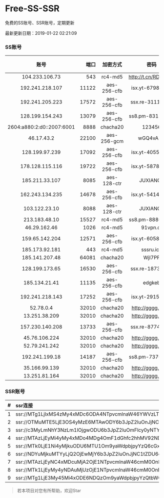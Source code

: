 # Free-SS-SSR

免费的SS账号、SSR账号，定期更新

最新更新日期：2019-01-22 02:21:09 

### SS账号

|账号|端口|加密方式|密码|更新时间|国家|
|:-----:|-----:|:----:|:----:|:----:|:----:|
|104.233.106.73|543|rc4-md5|http://t.cn/RD0D7sx|02:17:13|CA|
|192.241.218.107|11122|aes-256-cfb|isx.yt-67985757|02:17:04|US|
|192.241.205.223|17572|aes-256-cfb|ssx.re-31118392|02:17:05|US|
|128.199.154.243|13079|aes-256-cfb|ss8.pm-83130114|02:17:05|SG|
|2604:a880:2:d0::2007:6001|8888|chacha20|123456|01:57:11|US|
|46.17.43.2|22100|aes-256-gcm|wGQ4vA7D|02:17:11|RU|
|128.199.97.239|17092|aes-256-cfb|isx.yt-40552021|02:17:05|SG|
|178.128.115.116|19722|aes-256-cfb|isx.yt-58782861|02:17:06|SG|
|185.211.33.107|8085|aes-128-ctr|JUXIANGE|02:17:11|US|
|162.243.134.235|14678|aes-256-cfb|isx.yt-54148128|02:17:04|US|
|103.122.23.10|8088|aes-128-ctr|JUXIANGE|02:17:07|US|
|213.183.48.10|15527|rc4-md5|ss8.pm-88800023|02:17:06|RU|
|46.29.162.46|1026|rc4-md5|91vpn.cf|02:17:14|RU|
|159.65.142.204|12571|aes-256-cfb|isx.yt-60585760|02:17:06|SG|
|185.173.92.181|443|rc4-md5|sssru.icu|02:17:15|RU|
|185.141.207.48|64081|chacha20|WjI7PF|02:07:15|GB|
|128.199.173.65|16530|aes-256-cfb|ssx.re-18735953|02:17:06|SG|
|185.134.21.41|11135|aes-256-cfb|edgkeb|02:17:13|GB|
|192.241.218.143|17252|aes-256-cfb|isx.yt-29152206|02:17:04|US|
|52.78.0.4|32010|chacha20|http://gggg.rocks|02:17:13|KR|
|13.251.38.209|32010|chacha20|http://gggg.rocks|02:17:06|SG|
|157.230.140.208|13733|aes-256-cfb|ssx.re-87742438|02:17:05|US|
|45.76.106.224|32010|chacha20|http://gggg.rocks|02:17:12|JP|
|52.79.241.242|32010|chacha20|http://gggg.rocks|02:17:14|KR|
|192.241.199.18|14187|aes-256-cfb|ss8.pm-73765937|02:17:04|US|
|35.166.99.139|32010|chacha20|http://gggg.rocks|02:17:13|US|
|13.251.81.164|32010|chacha20|http://gggg.rocks|02:17:14|SG|


### SSR账号

|#|ssr连接|
|:-----|:-----|
|1|ssr://MTg1LjIxMS4zMy4xMDc6ODA4NTpvcmlnaW46YWVzLTEyOC1jdHI6cGxhaW46U2xWWVNVRk9SMFUvP29iZnNwYXJhbT1VMU12VTFOUzU2NkE1THVMT21oMGRIQTZMeTkwTG1OdUwxSkVNRVEzYzNnJnByb3RvcGFyYW09TVREbGhZTXhkT2F6cU9XR2pEcG9kSFJ3T2k4dmRDNWpiaTlTWlVWUlduaHomcmVtYXJrcz1VMU5TVkU5UFRGOU9iMlJsT3VXLXQtV2J2U0EmZ3JvdXA9VjFkWExsTlRVbE5VVDA5TUxrTlBUUQ|
|2|ssr://OTMuMTE5LjE3OS4yMzE6MTAwODY6b3JpZ2luOnJjNC1tZDUtNjpwbGFpbjpiV2xzZFhoby8_b2Jmc3BhcmFtPTVweTY1Wnk2NXJXTDZLLUVPbWgwZEhBNkx5OTBMbU51TDBWb1pHMVVlR1UmcHJvdG9wYXJhbT1NVERsaFlNeGRPYXpxT1dHakRwb2RIUndPaTh2ZEM1amJpOVNaVVZSV25oeiZyZW1hcmtzPVUxTlNWRTlQVEY5T2IyUmxPdWU5bC1tcHJPV3d2T1M2bWlBJmdyb3VwPVYxZFhMbE5UVWxOVVQwOU1Ma05QVFE|
|3|ssr://c3MyLmNhY3NzLm1lOjgwODU6b3JpZ2luOmFlcy0yNTYtY2ZiOnBsYWluOk5EY3hOVEEyTXpVMk9BLz9yZW1hcmtzPVUxTlNWRTlQVEY5T2IyUmxPdVNfaE9lOWwtYVdyeUEmZ3JvdXA9VjFkWExsTlRVbE5VVDA5TUxrTlBUUQ|
|4|ssr://MTAzLjEyMi4yMy4xMDo4MDg4OmF1dGhfc2hhMV92NDphZXMtMTI4LWN0cjpwbGFpbjpTbFZZU1VGT1IwVS8_b2Jmc3BhcmFtPTVweTY1Wnk2NXJXTDZLLUVPbWgwZEhBNkx5OTBMbU51TDBWb1pHMVVlR1UmcHJvdG9wYXJhbT1NVERsaFlNeGRPYXpxT1dHakRwb2RIUndPaTh2ZEM1amJpOVNaVVZSV25oeiZyZW1hcmtzPVUxTlNWRTlQVEY5T2IyUmxPdVM2bXVXa3F1V2NzT1dNdWlBJmdyb3VwPVYxZFhMbE5UVWxOVVQwOU1Ma05QVFE|
|5|ssr://MTk0LjE1Ni4yMjkuODU6MTU1Om9yaWdpbjpyYzQ6cGxhaW46Ykc1amJnLz9yZW1hcmtzPVUxTlNWRTlQVEY5T2IyUmxPdVctdC1XYnZTQSZncm91cD1WMWRYTGxOVFVsTlVUMDlNTGtOUFRR|
|6|ssr://NDYuMjkuMTYyLjQ2OjEwMjY6b3JpZ2luOnJjNC1tZDU6cGxhaW46T1RGMmNHNHVZMlkvP3JlbWFya3M9VTFOU1ZFOVBURjlPYjJSbE91U19oT2U5bC1hV3J5QSZncm91cD1WMWRYTGxOVFVsTlVUMDlNTGtOUFRR|
|7|ssr://MTAzLjEyNC4xMDcuMjA2OjE1NTpvcmlnaW46cmM0OnBsYWluOmJHNWpiZy8_cmVtYXJrcz1VMU5TVkU5UFRGOU9iMlJsT3VTNm11V2txdVdjc09XTXVpQSZncm91cD1WMWRYTGxOVFVsTlVUMDlNTGtOUFRR|
|8|ssr://MTk1LjEyMy4yNDAuMjUzOjE1NTpvcmlnaW46cmM0OnBsYWluOmJHNWpiZy8_cmVtYXJrcz1VMU5TVkU5UFRGOU9iMlJsT3VTNWpPV0ZpLVdGc0NBJmdyb3VwPVYxZFhMbE5UVWxOVVQwOU1Ma05QVFE|
|9|ssr://MTg1LjE3My45Mi4xODE6NDQzOm9yaWdpbjpyYzQtbWQ1OnBsYWluOmMzTnpjblV1YVdOMS8_cmVtYXJrcz1VMU5TVkU5UFRGOU9iMlJsT3VTX2hPZTlsLWFXcnlBJmdyb3VwPVYxZFhMbE5UVWxOVVQwOU1Ma05QVFE|


> 若本项目对您有所帮助，欢迎Star